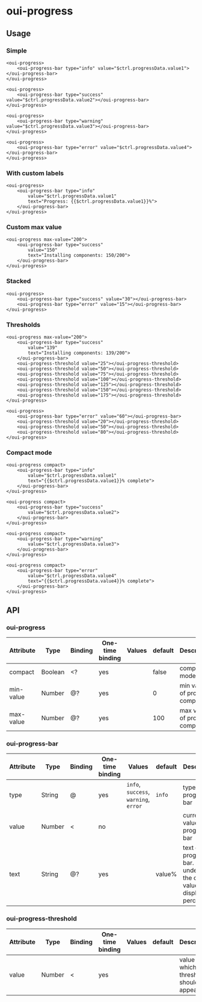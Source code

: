 # oui-progress

<component-status cx-design="complete" ux="rc"></component-status>

## Usage

### Simple

```html:preview
<oui-progress>
    <oui-progress-bar type="info" value="$ctrl.progressData.value1"></oui-progress-bar>
</oui-progress>

<oui-progress>
    <oui-progress-bar type="success" value="$ctrl.progressData.value2"></oui-progress-bar>
</oui-progress>

<oui-progress>
    <oui-progress-bar type="warning" value="$ctrl.progressData.value3"></oui-progress-bar>
</oui-progress>

<oui-progress>
    <oui-progress-bar type="error" value="$ctrl.progressData.value4"></oui-progress-bar>
</oui-progress>
```

### With custom labels

```html:preview
<oui-progress>
    <oui-progress-bar type="info"
        value="$ctrl.progressData.value1"
        text="Progress: {{$ctrl.progressData.value1}}%">
    </oui-progress-bar>
</oui-progress>
```

### Custom max value

```html:preview
<oui-progress max-value="200">
    <oui-progress-bar type="success"
        value="150"
        text="Installing components: 150/200">
    </oui-progress-bar>
</oui-progress>
```

### Stacked

```html:preview
<oui-progress>
    <oui-progress-bar type="success" value="30"></oui-progress-bar>
    <oui-progress-bar type="error" value="15"></oui-progress-bar>
</oui-progress>
```

### Thresholds

```html:preview
<oui-progress max-value="200">
    <oui-progress-bar type="success"
        value="139"
        text="Installing components: 139/200">
    </oui-progress-bar>
    <oui-progress-threshold value="25"></oui-progress-threshold>
    <oui-progress-threshold value="50"></oui-progress-threshold>
    <oui-progress-threshold value="75"></oui-progress-threshold>
    <oui-progress-threshold value="100"></oui-progress-threshold>
    <oui-progress-threshold value="125"></oui-progress-threshold>
    <oui-progress-threshold value="150"></oui-progress-threshold>
    <oui-progress-threshold value="175"></oui-progress-threshold>
</oui-progress>

<oui-progress>
    <oui-progress-bar type="error" value="60"></oui-progress-bar>
    <oui-progress-threshold value="20"></oui-progress-threshold>
    <oui-progress-threshold value="50"></oui-progress-threshold>
    <oui-progress-threshold value="80"></oui-progress-threshold>
</oui-progress>
```

### Compact mode

```html:preview
<oui-progress compact>
    <oui-progress-bar type="info"
        value="$ctrl.progressData.value1"
        text="{{$ctrl.progressData.value1}}% complete">
    </oui-progress-bar>
</oui-progress>

<oui-progress compact>
    <oui-progress-bar type="success"
        value="$ctrl.progressData.value2">
    </oui-progress-bar>
</oui-progress>

<oui-progress compact>
    <oui-progress-bar type="warning"
        value="$ctrl.progressData.value3">
    </oui-progress-bar>
</oui-progress>

<oui-progress compact>
    <oui-progress-bar type="error"
        value="$ctrl.progressData.value4"
        text="{{$ctrl.progressData.value4}}% complete">
    </oui-progress-bar>
</oui-progress>
```

## API

### oui-progress

| Attribute | Type      | Binding | One-time binding    | Values                                 | default  | Description
| ----      | ----      | ----    | ----                | ----                                   | ----     | ----
| compact   | Boolean   | <?      | yes                 |                                        | false    | compact mode flag
| min-value | Number    | @?      | yes                 |                                        | 0        | min value of progress component
| max-value | Number    | @?      | yes                 |                                        | 100      | max value of progress component

### oui-progress-bar
| Attribute | Type      | Binding | One-time binding    | Values                                 | default  | Description
| ----      | ----      | ----    | ----                | ----                                   | ----     | ----
| type      | String    | @       | yes                 | `info`, `success`, `warning`, `error`  | `info`   | type of the progress bar
| value     | Number    | <       | no                  |                                        |          | current value of progress bar
| text      | String    | @?      | yes                 |                                        | value%   | text of progress bar. If undefined, the current value is display as a percentage.

### oui-progress-threshold

| Attribute | Type      | Binding | One-time binding    | Values    | default   | Description
| ----      | ----      | ----    | ----                | ----      | ----      | ----
| value     | Number    | <       | yes                 |           |           | value at which the threshold should appear
